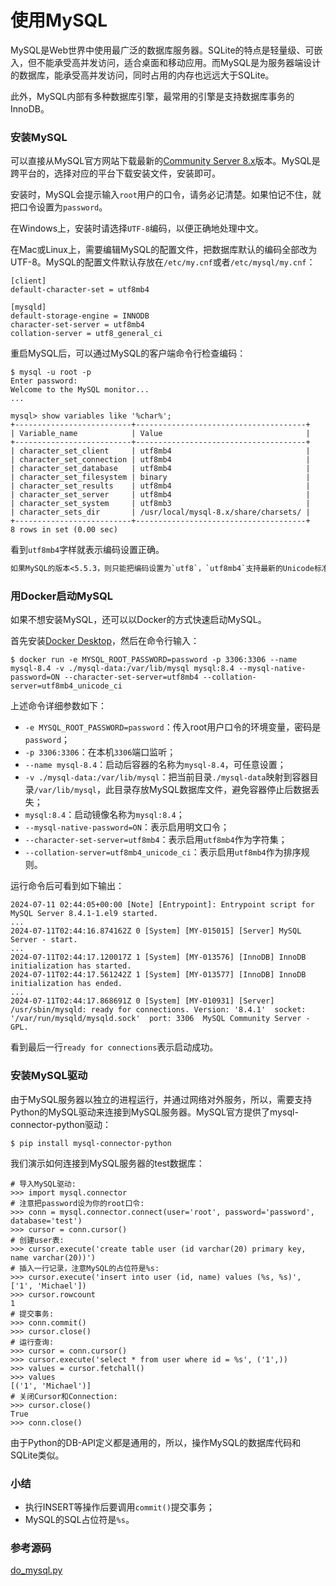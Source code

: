 # 使用MySQL

MySQL是Web世界中使用最广泛的数据库服务器。SQLite的特点是轻量级、可嵌入，但不能承受高并发访问，适合桌面和移动应用。而MySQL是为服务器端设计的数据库，能承受高并发访问，同时占用的内存也远远大于SQLite。

此外，MySQL内部有多种数据库引擎，最常用的引擎是支持数据库事务的InnoDB。

### 安装MySQL

可以直接从MySQL官方网站下载最新的[Community Server 8.x](https://dev.mysql.com/downloads/mysql/)版本。MySQL是跨平台的，选择对应的平台下载安装文件，安装即可。

安装时，MySQL会提示输入`root`用户的口令，请务必记清楚。如果怕记不住，就把口令设置为`password`。

在Windows上，安装时请选择`UTF-8`编码，以便正确地处理中文。

在Mac或Linux上，需要编辑MySQL的配置文件，把数据库默认的编码全部改为UTF-8。MySQL的配置文件默认存放在`/etc/my.cnf`或者`/etc/mysql/my.cnf`：

```
[client]
default-character-set = utf8mb4

[mysqld]
default-storage-engine = INNODB
character-set-server = utf8mb4
collation-server = utf8_general_ci
```

重启MySQL后，可以通过MySQL的客户端命令行检查编码：

```
$ mysql -u root -p
Enter password: 
Welcome to the MySQL monitor...
...

mysql> show variables like '%char%';
+--------------------------+--------------------------------------+
| Variable_name            | Value                                |
+--------------------------+--------------------------------------+
| character_set_client     | utf8mb4                              |
| character_set_connection | utf8mb4                              |
| character_set_database   | utf8mb4                              |
| character_set_filesystem | binary                               |
| character_set_results    | utf8mb4                              |
| character_set_server     | utf8mb4                              |
| character_set_system     | utf8mb3                              |
| character_sets_dir       | /usr/local/mysql-8.x/share/charsets/ |
+--------------------------+--------------------------------------+
8 rows in set (0.00 sec)
```

看到`utf8mb4`字样就表示编码设置正确。

```alert type=notice title=注意
如果MySQL的版本<5.5.3，则只能把编码设置为`utf8`，`utf8mb4`支持最新的Unicode标准，可以显示emoji字符，但`utf8`无法显示emoji字符。
```

### 用Docker启动MySQL

如果不想安装MySQL，还可以以Docker的方式快速启动MySQL。

首先安装[Docker Desktop](https://www.docker.com/products/docker-desktop/)，然后在命令行输入：

```plain
$ docker run -e MYSQL_ROOT_PASSWORD=password -p 3306:3306 --name mysql-8.4 -v ./mysql-data:/var/lib/mysql mysql:8.4 --mysql-native-password=ON --character-set-server=utf8mb4 --collation-server=utf8mb4_unicode_ci
```

上述命令详细参数如下：

- `-e MYSQL_ROOT_PASSWORD=password`：传入root用户口令的环境变量，密码是`password`；
- `-p 3306:3306`：在本机`3306`端口监听；
- `--name mysql-8.4`：启动后容器的名称为`mysql-8.4`，可任意设置；
- `-v ./mysql-data:/var/lib/mysql`：把当前目录`./mysql-data`映射到容器目录`/var/lib/mysql`，此目录存放MySQL数据库文件，避免容器停止后数据丢失；
- `mysql:8.4`：启动镜像名称为`mysql:8.4`；
- `--mysql-native-password=ON`：表示启用明文口令；
- `--character-set-server=utf8mb4`：表示启用`utf8mb4`作为字符集；
- `--collation-server=utf8mb4_unicode_ci`：表示启用`utf8mb4`作为排序规则。

运行命令后可看到如下输出：

```plain
2024-07-11 02:44:05+00:00 [Note] [Entrypoint]: Entrypoint script for MySQL Server 8.4.1-1.el9 started.
...
2024-07-11T02:44:16.874162Z 0 [System] [MY-015015] [Server] MySQL Server - start.
...
2024-07-11T02:44:17.120017Z 1 [System] [MY-013576] [InnoDB] InnoDB initialization has started.
2024-07-11T02:44:17.561242Z 1 [System] [MY-013577] [InnoDB] InnoDB initialization has ended.
...
2024-07-11T02:44:17.868691Z 0 [System] [MY-010931] [Server] /usr/sbin/mysqld: ready for connections. Version: '8.4.1'  socket: '/var/run/mysqld/mysqld.sock'  port: 3306  MySQL Community Server - GPL.
```

看到最后一行`ready for connections`表示启动成功。

### 安装MySQL驱动

由于MySQL服务器以独立的进程运行，并通过网络对外服务，所以，需要支持Python的MySQL驱动来连接到MySQL服务器。MySQL官方提供了mysql-connector-python驱动：

```
$ pip install mysql-connector-python 
```

我们演示如何连接到MySQL服务器的test数据库：

```
# 导入MySQL驱动:
>>> import mysql.connector
# 注意把password设为你的root口令:
>>> conn = mysql.connector.connect(user='root', password='password', database='test')
>>> cursor = conn.cursor()
# 创建user表:
>>> cursor.execute('create table user (id varchar(20) primary key, name varchar(20))')
# 插入一行记录，注意MySQL的占位符是%s:
>>> cursor.execute('insert into user (id, name) values (%s, %s)', ['1', 'Michael'])
>>> cursor.rowcount
1
# 提交事务:
>>> conn.commit()
>>> cursor.close()
# 运行查询:
>>> cursor = conn.cursor()
>>> cursor.execute('select * from user where id = %s', ('1',))
>>> values = cursor.fetchall()
>>> values
[('1', 'Michael')]
# 关闭Cursor和Connection:
>>> cursor.close()
True
>>> conn.close()
```

由于Python的DB-API定义都是通用的，所以，操作MySQL的数据库代码和SQLite类似。

### 小结

- 执行INSERT等操作后要调用`commit()`提交事务；
- MySQL的SQL占位符是`%s`。

### 参考源码

[do_mysql.py](do_mysql.py)
